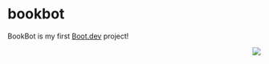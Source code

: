 # bookbot
BookBot is my first [Boot.dev](https://www.boot.dev) project!
<p align="right">
  <img src="https://api.boot.dev/v1/users/public/6e9e96b7-f551-4f23-8051-7fb6d450aeb2/thumbnail" >
</p>
